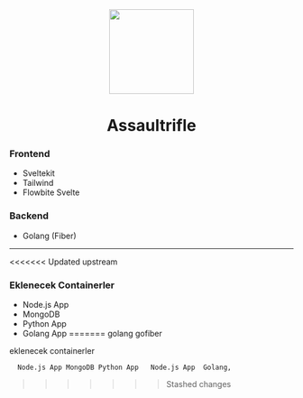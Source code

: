 <div align="center">
  <img src="https://github.com/user-attachments/assets/fc4edece-de30-41fa-8a7c-2cd47b68ea64" width="150" />
</div>

<h1 style="text-align:center;">Assaultrifle</h1>



### Frontend
- Sveltekit
- Tailwind
- Flowbite Svelte

### Backend
- Golang (Fiber)

---

<<<<<<< Updated upstream
### Eklenecek Containerler
- Node.js App  
- MongoDB  
- Python App  
- Golang App
=======
golang gofiber 




 eklenecek containerler 

      Node.js App MongoDB Python App   Node.js App  Golang,
>>>>>>> Stashed changes
